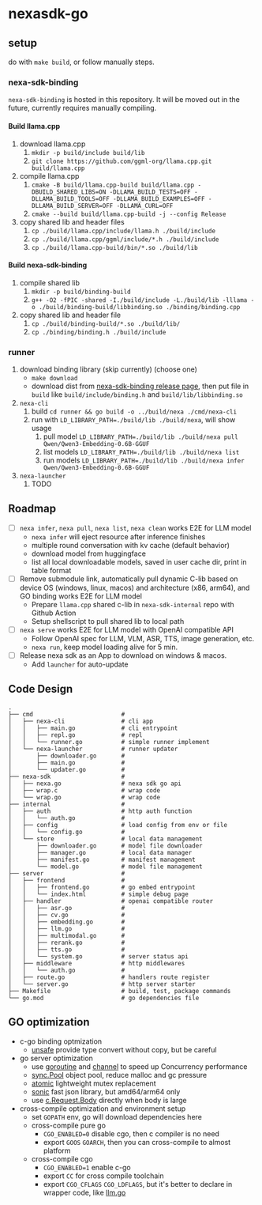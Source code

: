 # nexasdk-go

## setup

do with `make build`, or follow manually steps.

### nexa-sdk-binding

`nexa-sdk-binding` is hosted in this repository. It will be moved out in the future, currently requires manually compiling.

#### Build llama.cpp

1. download llama.cpp
   1. `mkdir -p build/include build/lib`
   1. `git clone https://github.com/ggml-org/llama.cpp.git build/llama.cpp`
1. compile llama.cpp
   1. `cmake -B build/llama.cpp-build build/llama.cpp -DBUILD_SHARED_LIBS=ON -DLLAMA_BUILD_TESTS=OFF -DLLAMA_BUILD_TOOLS=OFF -DLLAMA_BUILD_EXAMPLES=OFF -DLLAMA_BUILD_SERVER=OFF -DLLAMA_CURL=OFF`
   1. `cmake --build build/llama.cpp-build -j --config Release`
1. copy shared lib and header files
   1. `cp ./build/llama.cpp/include/llama.h ./build/include`
   1. `cp ./build/llama.cpp/ggml/include/*.h ./build/include`
   1. `cp ./build/llama.cpp-build/bin/*.so ./build/lib`

#### Build nexa-sdk-binding

1. compile shared lib
   1. `mkdir -p build/binding-build`
   1. `g++ -O2 -fPIC -shared -I./build/include -L./build/lib -lllama -o ./build/binding-build/libbinding.so ./binding/binding.cpp`
2. copy shared lib and header file
   1. `cp ./build/binding-build/*.so ./build/lib/`
   1. `cp ./binding/binding.h ./build/include`

### runner

1. download binding library (skip currently) (choose one)
   - `make download`
   - download dist from [nexa-sdk-binding release page](), then put file in `build` like `build/include/binding.h` and `build/lib/libbinding.so`
2. `nexa-cli`
   1. build `cd runner && go build -o ../build/nexa ./cmd/nexa-cli`
   1. run with `LD_LIBRARY_PATH=./build/lib ./build/nexa`, will show usage
      1. pull model `LD_LIBRARY_PATH=./build/lib ./build/nexa pull Qwen/Qwen3-Embedding-0.6B-GGUF`
      1. list models `LD_LIBRARY_PATH=./build/lib ./build/nexa list`
      1. run models `LD_LIBRARY_PATH=./build/lib ./build/nexa infer Qwen/Qwen3-Embedding-0.6B-GGUF`
3. `nexa-launcher`
   1. TODO

## Roadmap

- [ ] `nexa infer`, `nexa pull`, `nexa list`, `nexa clean` works E2E for LLM model
  - `nexa infer` will eject resource after inference finishes
  - multiple round conversation with kv cache (default behavior)
  - download model from huggingface
  - list all local downloadable models, saved in user cache dir, print in table format
- [ ] Remove submodule link, automatically pull dynamic C-lib based on device OS (windows, linux, macos) and architecture (x86, arm64), and GO binding works E2E for LLM model
  - Prepare `llama.cpp` shared c-lib in `nexa-sdk-internal` repo with Github Action
  - Setup shellscript to pull shared lib to local path
- [ ] `nexa serve` works E2E for LLM model with OpenAI compatible API
  - Follow OpenAI spec for LLM, VLM, ASR, TTS, image generation, etc.
  - `nexa run`, keep model loading alive for 5 min.
- [ ] Release nexa sdk as an App to download on windows & macos.
  - Add `launcher` for auto-update

## Code Design

```
.
├── cmd                         #
│   ├── nexa-cli                # cli app
│   │   ├── main.go             # cli entrypoint
│   │   ├── repl.go             # repl
│   │   └── runner.go           # simple runner implement
│   └── nexa-launcher           # runner updater
│       ├── downloader.go       #
│       ├── main.go             #
│       └── updater.go          #
├── nexa-sdk                    #
│   ├── nexa.go                 # nexa sdk go api
│   ├── wrap.c                  # wrap code
│   └── wrap.go                 # wrap code
├── internal                    #
│   ├── auth                    # http auth function
│   │   └── auth.go             #
│   ├── config                  # load config from env or file
│   │   └── config.go           #
│   └── store                   # local data management
│       ├── downloader.go       # model file downloader
│       ├── manager.go          # local data manager
│       ├── manifest.go         # manifest management
│       └── model.go            # model file management
├── server                      #
│   ├── frontend                #
│   │   ├── frontend.go         # go embed entrypoint
│   │   └── index.html          # simple debug page
│   ├── handler                 # openai compatible router
│   │   ├── asr.go              #
│   │   ├── cv.go               #
│   │   ├── embedding.go        #
│   │   ├── llm.go              #
│   │   ├── multimodal.go       #
│   │   ├── rerank.go           #
│   │   ├── tts.go              #
│   │   └── system.go           # server status api
│   ├── middleware              # http middlewares
│   │   └── auth.go             #
│   ├── route.go                # handlers route register
│   └── server.go               # http server starter
├── Makefile                    # build, test, package commands
└── go.mod                      # go dependencies file
```

## GO optimization

- c-go binding optmization
  - [unsafe](https://pkg.go.dev/unsafe) provide type convert without copy, but be careful
- go server optimization
  - use [goroutine](https://go.dev/doc/effective_go#goroutines) and [channel](https://go.dev/doc/effective_go#channels) to speed up Concurrency performance
  - [sync.Pool](https://pkg.go.dev/sync#Pool) object pool, reduce malloc and gc pressure
  - [atomic](https://pkg.go.dev/sync/atomic) lightweight mutex replacement
  - [sonic](https://github.com/bytedance/sonic) fast json library, but amd64/arm64 only
  - use [c.Request.Body](https://pkg.go.dev/net/http#Request) directly when body is large
- cross-compile optimization and environment setup
  - set `GOPATH` env, go will download dependencies here
  - cross-compile pure go
    - `CGO_ENABLED=0` disable cgo, then c compiler is no need
    - export `GOOS` `GOARCH`, then you can cross-compile to almost platform
  - cross-compile cgo
    - `CGO_ENABLED=1` enable c-go
    - export `CC` for cross compile toolchain
    - export `CGO_CFLAGS` `CGO_LDFLAGS`, but it's better to declare in wrapper code, like [llm.go](./runner/nexa-sdk/llm.go)
